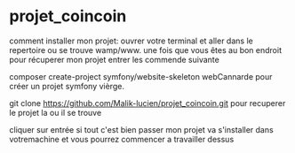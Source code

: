 # projet_coincoin
comment installer mon projet: 
  ouvrer votre terminal et aller dans le repertoire ou se trouve wamp/www.
  une fois que vous êtes au bon endroit pour récuperer mon projet entrer les commende suivante
  
  composer create-project symfony/website-skeleton webCannarde
  pour créer un projet symfony vièrge.
  
  git clone https://github.com/Malik-lucien/projet_coincoin.git pour recuperer le projet la ou il se trouve 
  
  cliquer sur entrée 
  si tout c'est bien passer mon projet va s'installer dans votremachine et vous pourrez commencer a travailler dessus 
